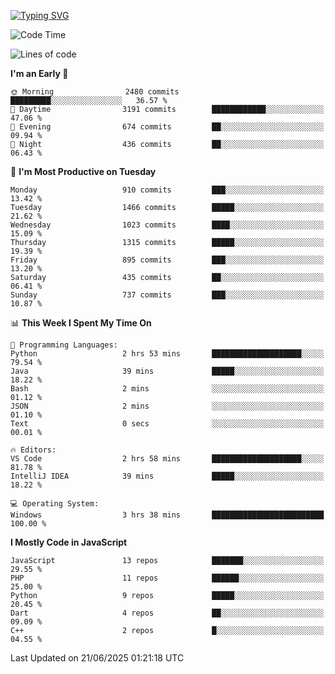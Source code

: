 [![Typing SVG](https://readme-typing-svg.demolab.com?font=Fira+Code&pause=1000&color=F7F7F7&random=false&width=435&lines=Hi+%F0%9F%91%8B%2C+I'm+Rafiu+Sidqi;Junior+Backend+Developer)](https://git.io/typing-svg)
<!--START_SECTION:waka-->
![Code Time](http://img.shields.io/badge/Code%20Time-784%20hrs%2015%20mins-blue)

![Lines of code](https://img.shields.io/badge/From%20Hello%20World%20I%27ve%20Written-2.5%20million%20lines%20of%20code-blue)

**I'm an Early 🐤** 

```text
🌞 Morning                2480 commits        █████████░░░░░░░░░░░░░░░░   36.57 % 
🌆 Daytime                3191 commits        ████████████░░░░░░░░░░░░░   47.06 % 
🌃 Evening                674 commits         ██░░░░░░░░░░░░░░░░░░░░░░░   09.94 % 
🌙 Night                  436 commits         ██░░░░░░░░░░░░░░░░░░░░░░░   06.43 % 
```
📅 **I'm Most Productive on Tuesday** 

```text
Monday                   910 commits         ███░░░░░░░░░░░░░░░░░░░░░░   13.42 % 
Tuesday                  1466 commits        █████░░░░░░░░░░░░░░░░░░░░   21.62 % 
Wednesday                1023 commits        ████░░░░░░░░░░░░░░░░░░░░░   15.09 % 
Thursday                 1315 commits        █████░░░░░░░░░░░░░░░░░░░░   19.39 % 
Friday                   895 commits         ███░░░░░░░░░░░░░░░░░░░░░░   13.20 % 
Saturday                 435 commits         ██░░░░░░░░░░░░░░░░░░░░░░░   06.41 % 
Sunday                   737 commits         ███░░░░░░░░░░░░░░░░░░░░░░   10.87 % 
```


📊 **This Week I Spent My Time On** 

```text
💬 Programming Languages: 
Python                   2 hrs 53 mins       ████████████████████░░░░░   79.54 % 
Java                     39 mins             █████░░░░░░░░░░░░░░░░░░░░   18.22 % 
Bash                     2 mins              ░░░░░░░░░░░░░░░░░░░░░░░░░   01.12 % 
JSON                     2 mins              ░░░░░░░░░░░░░░░░░░░░░░░░░   01.10 % 
Text                     0 secs              ░░░░░░░░░░░░░░░░░░░░░░░░░   00.01 % 

🔥 Editors: 
VS Code                  2 hrs 58 mins       ████████████████████░░░░░   81.78 % 
IntelliJ IDEA            39 mins             █████░░░░░░░░░░░░░░░░░░░░   18.22 % 

💻 Operating System: 
Windows                  3 hrs 38 mins       █████████████████████████   100.00 % 
```

**I Mostly Code in JavaScript** 

```text
JavaScript               13 repos            ███████░░░░░░░░░░░░░░░░░░   29.55 % 
PHP                      11 repos            ██████░░░░░░░░░░░░░░░░░░░   25.00 % 
Python                   9 repos             █████░░░░░░░░░░░░░░░░░░░░   20.45 % 
Dart                     4 repos             ██░░░░░░░░░░░░░░░░░░░░░░░   09.09 % 
C++                      2 repos             █░░░░░░░░░░░░░░░░░░░░░░░░   04.55 % 
```




 Last Updated on 21/06/2025 01:21:18 UTC
<!--END_SECTION:waka-->
